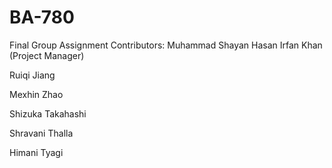 # BA-780
Final Group Assignment
Contributors:
Muhammad Shayan Hasan Irfan Khan (Project Manager)

Ruiqi Jiang

Mexhin Zhao

Shizuka Takahashi

Shravani Thalla

Himani Tyagi
